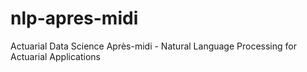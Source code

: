 # nlp-apres-midi
Actuarial Data Science Après-midi - Natural Language Processing for Actuarial Applications
